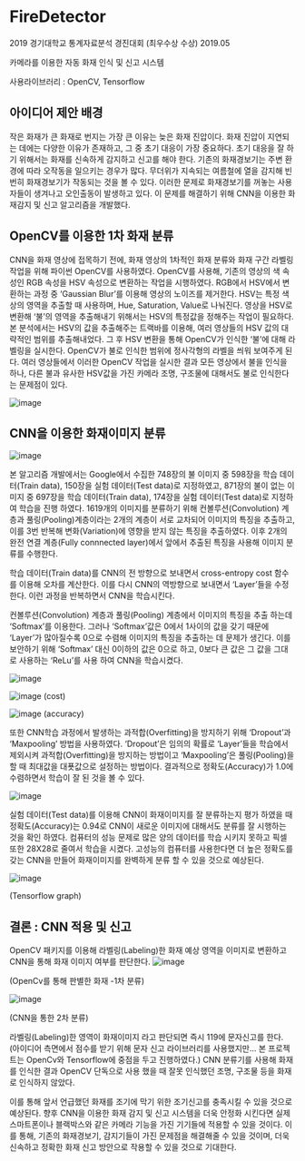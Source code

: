 # FireDetector
2019 경기대학교 통계자료분석 경진대회 (최우수상 수상) 2019.05

카메라를 이용한 자동 화재 인식 및 신고 시스템

사용라이브러리 : OpenCV, Tensorflow

## 아이디어 제안 배경

작은 화재가 큰 화재로 번지는 가장 큰 이유는 늦은 화재 진압이다. 화재 진압이 지연되는 데에는 다양한 이유가 존재하고, 그 중 초기 대응이 가장 중요하다. 초기 대응을 잘 하기 위해서는 화재를 신속하게 감지하고 신고를 해야 한다. 기존의 화재경보기는 주변 환경에 따라 오작동을 일으키는 경우가 많다. 무더위가 지속되는 여름철에 열을 감지해 빈번히 화재경보기가 작동되는 것을 볼 수 있다. 이러한 문제로 화재경보기를 꺼놓는 사용자들이 생겨나고 오인출동이 발생하고 있다. 이 문제를 해결하기 위해 CNN을 이용한 화재감지 및 신고 알고리즘을 개발했다. 

## OpenCV를 이용한 1차 화재 분류

CNN을 화재 영상에 접목하기 전에, 화재 영상의 1차적인 화재 분류와 화재 구간 라벨링 작업을 위해 파이썬 OpenCV를 사용하였다.
OpenCV를 사용해, 기존의 영상의 색 속성인 RGB 속성을 HSV 속성으로 변환하는 작업을 시행하였다. RGB에서 HSV에서 변환하는 과정 중 ‘Gaussian Blur’를 이용해 영상의 노이즈를 제거한다. HSV는 특정 색상의 영역을 추출할 때 사용하며, Hue, Saturation, Value로 나눠진다. 영상을 HSV로 변환해 ‘불’의 영역을 추출해내기 위해서는 HSV의 특정값을 정해주는 작업이 필요하다. 본 분석에서는 HSV의 값을 추출해주는 트랙바를 이용해, 여러 영상들의 HSV 값의 대략적인 범위를 추출해내었다. 
그 후 HSV 변환을 통해 OpenCV가 인식한 ‘불’에 대해 라벨링을 실시한다. OpenCV가 불로 인식한 범위에 정사각형의 라벨을 씌워 보여주게 된다. 여러 영상들에서 이러한 OpenCV 작업을 실시한 결과 모든 영상에서 불을 인식을 하나, 다른 불과 유사한 HSV값을 가진 카메라 조명, 구조물에 대해서도 불로 인식한다는 문제점이 있다. 

![image](https://user-images.githubusercontent.com/52941937/80810965-e39f2300-8bff-11ea-9ee3-1054f8a895f9.png)

## CNN을 이용한 화재이미지 분류

![image](https://user-images.githubusercontent.com/52941937/80810338-92dafa80-8bfe-11ea-8e34-dd92b72b6725.png)

본 알고리즘 개발에서는 Google에서 수집한 748장의 불 이미지 중 598장을 학습 데이터(Train data), 150장을 실험 데이터(Test data)로 지정하였고, 871장의 불이 없는 이미지 중 697장을 학습 데이터(Train data), 174장을 실험 데이터(Test data)로 지정하여 학습을 진행 하였다. 1619개의 이미지를 분류하기 위해 컨볼루션(Convolution) 계층과 풀링(Pooling)계층이라는 2개의 계층이 서로 교차되어 이미지의 특징을 추출하고, 이를 3번 반복해 변화(Variation)에 영향을 받지 않는 특징을 추출하였다. 이후 2개의 완전 연결 계층(Fully connnected layer)에서 앞에서 추출된 특징을 사용해 이미지 분류를 수행한다.

학습 데이터(Train data)를 CNN의 전 방향으로 보내면서 cross-entropy cost 함수를 이용해 오차를 계산한다. 이를 다시 CNN의 역방향으로 보내면서 ‘Layer’들을 수정한다. 이런 과정을 반복하면서 CNN을 학습시킨다.

컨볼루션(Convolution) 계층과 풀링(Pooling) 계층에서 이미지의 특징을 추출 하는데 ‘Softmax’를 이용한다. 그러나 ‘Softmax’값은 0에서 1사이의 값을 갖기 때문에 ‘Layer’가 많아질수록 0으로 수렴해 이미지의 특징을 추출하는 데 문제가 생긴다. 이를 보안하기 위해 ‘Softmax’ 대신 0이하의 값은 0으로 하고, 0보다 큰 값은 그 값을 그대로 사용하는 ‘ReLu’를 사용 하여 CNN을 학습시켰다. 

![image](https://user-images.githubusercontent.com/52941937/80810741-6a073500-8bff-11ea-9ef3-bb1ec1ff351f.png)

![image](https://user-images.githubusercontent.com/52941937/80810787-83a87c80-8bff-11ea-84c3-8340aab5bc62.png)
(cost)

![image](https://user-images.githubusercontent.com/52941937/80810818-8f943e80-8bff-11ea-96f0-d314a1c52f79.png)
(accuracy)

또한 CNN학습 과정에서 발생하는 과적합(Overfitting)을 방지하기 위해 ‘Dropout’과 ‘Maxpooling’ 방법을 사용하였다. ‘Dropout’은 임의의 확률로 ‘Layer’들을 학습에서 제외시켜 과적합(Overfitting)을 방지하는 방법이고 ‘Maxpooling’은 풀링(Pooling)을 할 때 최대값을 대푯값으로 설정하는 방법이다. 결과적으로 정확도(Accuracy)가 1.0에 수렴하면서 학습이 잘 된 것을 볼 수 있다.

![image](https://user-images.githubusercontent.com/52941937/80810533-07ae3480-8bff-11ea-8327-878fde130577.png)

실험 데이터(Test data)를 이용해 CNN이 화재이미지를 잘 분류하는지 평가 하였을 때 정확도(Accuracy)는 0.94로 CNN이 새로운 이미지에 대해서도 분류를 잘 시행하는 것을 확인 하였다. 컴퓨터의 성능 문제로 많은 양의 데이터를 학습 시키지 못하고 픽셀 또한 28X28로 줄여서 학습을 시켰다. 고성능의 컴퓨터를 사용한다면 더 높은 정확도를 갖는 CNN을 만들어 화재이미지를 완벽하게 분류 할 수 있을 것으로 예상된다.

![image](https://user-images.githubusercontent.com/52941937/80810630-3d531d80-8bff-11ea-933d-886b3392d3fd.png)

(Tensorflow graph)


## 결론 : CNN 적용 및 신고

OpenCV 패키지를 이용해 라벨링(Labeling)한 화재 예상 영역을 이미지로 변환하고 CNN을 통해 화재 이미지 여부를 판단한다. 
![image](https://user-images.githubusercontent.com/52941937/80811070-206b1a00-8c00-11ea-8596-01a0dd00875b.png)

(OpenCv를 통해 판별한 화재 -1차 분류)

![image](https://user-images.githubusercontent.com/52941937/80811131-3a0c6180-8c00-11ea-8967-65b743e7ced7.png)

(CNN을 통한 2차 분류)

라벨링(Labeling)한 영역이 화재이미지 라고 판단되면 즉시 119에 문자신고를 한다.
(아이디어 측면에서 점수를 받기 위해 문자 신고 라이브러리를 사용했지만... 본 프로젝트는 OpenCv와 Tensorflow에 중점을 두고 진행하였다.)
CNN 분류기를 사용해 화재를 인식한 결과 OpenCV 단독으로 사용 했을 때 잘못 인식했던 조명, 구조물 등을 화재로 인식하지 않았다.
 
이를 통해 앞서 언급했던 화재를 조기에 막기 위한 조기신고를 충족시킬 수 있을 것으로 예상된다. 향후 CNN을 이용한 화재 감지 및 신고 시스템을 더욱 안정화 시킨다면 실제 스마트폰이나 블랙박스와 같은 카메라 기능을 가진 기기들에 적용할 수 있을 것이다. 이를 통해, 기존의 화재경보기, 감지기들이 가진 문제점을 해결해줄 수 있을 것이며, 더욱 신속하고 정확한 화재 신고 방안으로 작용할 수 있을 것으로 기대한다.
